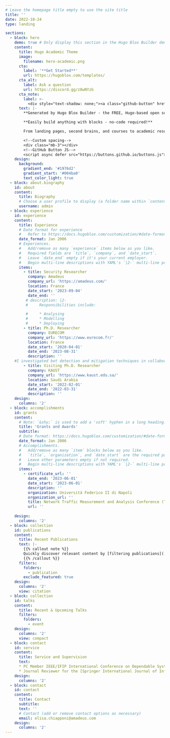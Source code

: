 ```yaml
---
# Leave the homepage title empty to use the site title
title: ''
date: 2022-10-24
type: landing

sections:
  - block: hero
    demo: true # Only display this section in the Hugo Blox Builder demo site
    content:
      title: Hugo Academic Theme
      image:
        filename: hero-academic.png
      cta:
        label: '**Get Started**'
        url: https://hugoblox.com/templates/
      cta_alt:
        label: Ask a question
        url: https://discord.gg/z8wNYzb
      cta_note:
        label: >-
          <div style="text-shadow: none;"><a class="github-button" href="https://github.com/HugoBlox/hugo-blox-builder" data-icon="octicon-star" data-size="large" data-show-count="true" aria-label="Star">Star Hugo Blox Builder</a></div><div style="text-shadow: none;"><a class="github-button" href="https://github.com/HugoBlox/theme-academic-cv" data-icon="octicon-star" data-size="large" data-show-count="true" aria-label="Star">Star the Academic template</a></div>
      text: |-
        **Generated by Hugo Blox Builder - the FREE, Hugo-based open source website builder trusted by 500,000+ sites.**

        **Easily build anything with blocks - no-code required!**

        From landing pages, second brains, and courses to academic resumés, conferences, and tech blogs.

        <!--Custom spacing-->
        <div class="mb-3"></div>
        <!--GitHub Button JS-->
        <script async defer src="https://buttons.github.io/buttons.js"></script>
    design:
      background:
        gradient_end: '#1976d2'
        gradient_start: '#004ba0'
        text_color_light: true
  - block: about.biography
    id: about
    content:
      title: Biography
      # Choose a user profile to display (a folder name within `content/authors/`)
      username: admin
  - block: experience
    id: experience
    content:
      title: Experience
      # Date format for experience
      #   Refer to https://docs.hugoblox.com/customization/#date-format
      date_format: Jan 2006
      # Experiences.
      #   Add/remove as many `experience` items below as you like.
      #   Required fields are `title`, `company`, and `date_start`.
      #   Leave `date_end` empty if it's your current employer.
      #   Begin multi-line descriptions with YAML's `|2-` multi-line prefix.
      items:
        - title: Security Researcher
          company: Amadeus
          company_url: 'https://amadeus.com/'          
          location: France
          date_start: '2023-09-04'
          date_end: ''
         # description: |2-
         #     Responsibilities include:

         #     * Analysing
         #     * Modelling
         #     * Deploying
        - title: Ph.D. Researcher
          company: EURECOM
          company_url: 'https://www.eurecom.fr/'          
          location: France
          date_start: '2020-04-01'
          date_end: '2023-08-31'
          description: ''
    #I investigated bot detection and mitigation techniques in collaboration with Amadeus. I was supervised by prof. Marc Dacier and Dr. Olivier Thonnard. During #this experience, we published different works in international venues and #we submitted two patents for new identification methods for Residential IP Proxies #connections.
        - title: Visiting Ph.D. Researcher
          company: KAUST
          company_url: 'https://www.kaust.edu.sa/'          
          location: Saudi Arabia
          date_start: '2022-02-01'
          date_end: '2022-03-31'
          description: ''         
    design:
      columns: '2'
  - block: accomplishments
    id: grants
    content:
      # Note: `&shy;` is used to add a 'soft' hyphen in a long heading.
      title: 'Grants and Awards'
      subtitle:
      # Date format: https://docs.hugoblox.com/customization/#date-format
      date_format: Jan 2006
      # Accomplishments.
      #   Add/remove as many `item` blocks below as you like.
      #   `title`, `organization`, and `date_start` are the required parameters.
      #   Leave other parameters empty if not required.
      #   Begin multi-line descriptions with YAML's `|2-` multi-line prefix.
      items:
        - certificate_url: ''
          date_end: '2023-06-01'
          date_start: '2023-06-01'
          description: ''
          organization: Universitá Federico II di Napoli
          organization_url: ''
          title: Network Traffic Measurement and Analysis Conference (TMA) 2023 Best Poster Award
          url: ''
        
    design:
      columns: '2'
  - block: collection
    id: publications
    content:
      title: Recent Publications
      text: |-
        {{% callout note %}}
        Quickly discover relevant content by [filtering publications](./publication/).
        {{% /callout %}}
      filters:
        folders:
          - publication
        exclude_featured: true
    design:
      columns: '2'
      view: citation
  - block: collection
    id: talks
    content:
      title: Recent & Upcoming Talks
      filters:
        folders:
          - event
    design:
      columns: '2'
      view: compact
  - block: contact
    id: service
    content:
      title: Service and Supervision
      text:
      * PC Member IEEE/IFIP International Conference on Dependable Systems and Networks (DSN) - Doctoral Forum [[2023](https://dsn2023.dei.uc.pt/committee_doctoral_forum-PC.html)]
      * Journal Reviewer for the [Springer International Journal of Information Security](https://www.springer.com/journal/10207)
    design:
      columns: '2'
  - block: contact
    id: contact
    content:
      title: Contact
      subtitle:
      text: ''
      # Contact (add or remove contact options as necessary)
      email: elisa.chiapponi@amadeus.com
    design:
      columns: '2'
---
```

